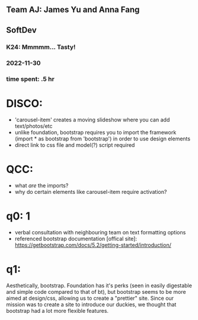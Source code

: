 ## Team AJ: James Yu and Anna Fang 

## SoftDev
### K24: Mmmmm... Tasty!
### 2022-11-30
### time spent: .5 hr

# DISCO:
 * 'carousel-item' creates a moving slideshow where you can add text/photos/etc
 *  unlike foundation, bootstrap requires you to import the framework (import * as bootstrap from 'bootstrap') in order to use design elements
 * direct link to css file and model(?) script required 

# QCC:
 * what *are* the imports? 
 * why do certain elements like carousel-item require activation? 

# q0: 1
- verbal consultation with neighbouring team on text formatting options 
- referenced bootstrap documentation [offical site]: https://getbootstrap.com/docs/5.2/getting-started/introduction/

# q1: 
Aesthetically, bootstrap. Foundation has it's perks (seen in easily digestable and simple code compared to that of bt), but bootstrap seems to be more aimed at design/css, allowing us to create a "prettier" site. 
Since our mission was to create a site to introduce our duckies, we thought that bootstrap had a lot more flexible features. 